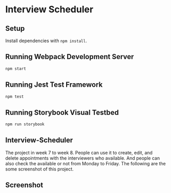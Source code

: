 # Interview Scheduler

## Setup

Install dependencies with `npm install`.

## Running Webpack Development Server

```sh
npm start
```

## Running Jest Test Framework

```sh
npm test
```

## Running Storybook Visual Testbed

```sh
npm run storybook
```
## Interview-Scheduler

The project in week 7 to week 8. People can use it to create, edit, and delete appointments with the interviewers who available. And people can also check the available or not from Monday to Friday. The following are the some screenshot of this project.

## Screenshot